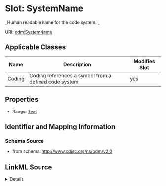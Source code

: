# Slot: SystemName


_Human readable name for the code system. _



URI: [odm:SystemName](http://www.cdisc.org/ns/odm/v2.0/SystemName)



<!-- no inheritance hierarchy -->




## Applicable Classes

| Name | Description | Modifies Slot |
| --- | --- | --- |
[Coding](Coding.md) | Coding references a symbol from a defined code system |  yes  |







## Properties

* Range: [Text](Text.md)





## Identifier and Mapping Information







### Schema Source


* from schema: http://www.cdisc.org/ns/odm/v2.0




## LinkML Source

<details>
```yaml
name: SystemName
description: 'Human readable name for the code system. '
from_schema: http://www.cdisc.org/ns/odm/v2.0
rank: 1000
alias: SystemName
domain_of:
- Coding
range: text

```
</details>